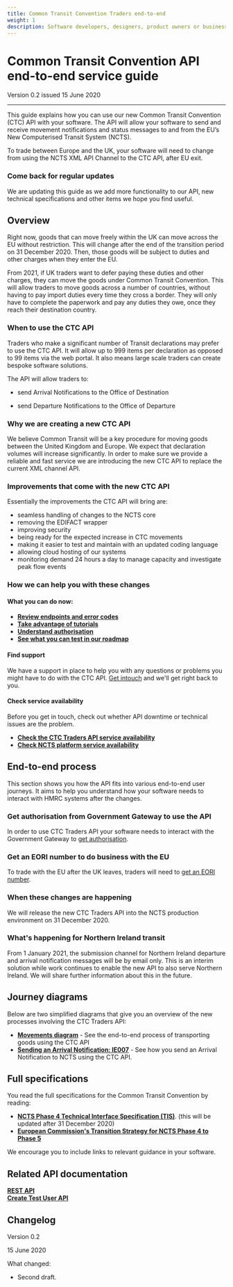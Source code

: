 ```yaml
---
title: Common Transit Convention Traders end-to-end
weight: 1
description: Software developers, designers, product owners or business analysts. Integrate your software with Common Transit Convention Traders API.
---
```


# Common Transit Convention API end-to-end service guide

Version 0.2 issued 15 June 2020
***

This guide explains how you can use our new Common Transit Convention (CTC) API with your software. The API will allow your software to send and receive movement notifications and status messages to and from the EU’s New Computerised Transit System (NCTS). 

To trade between Europe and the UK, your software will need to change from using the NCTS XML API Channel to the CTC API, after EU exit.

### Come back for regular updates

We are updating this guide as we add more functionality to our API, new technical specifications and other items we hope you find useful. 

## Overview

Right now, goods that can move freely  within the UK can move across the EU without restriction. This will change after the end of the transition period on 31 December 2020. Then, those goods will be subject to duties and other charges when they enter the EU.

From 2021, if UK traders want to defer paying these duties and other charges, they can move the goods under Common Transit Convention. This will allow traders to move goods across a number of countries, without having to pay import duties every time they cross a border. They will only have to complete the paperwork and pay any duties they owe, once they reach their destination country.



### When to use the CTC API

Traders who make a significant number of Transit declarations may prefer to use the CTC API. It will  allow up to 999 items per declaration as opposed to 99 items via the web portal. It also means large scale traders can create bespoke software solutions. 

The API will allow traders to:

- send Arrival Notifications to the Office of Destination

- send Departure Notifications to the Office of Departure


### Why we are creating a new CTC API

We believe Common Transit will be a key procedure for moving goods between the United Kingdom and Europe. We expect that declaration volumes will increase significantly. In order to make sure we provide a reliable and fast service we are introducing the new CTC API to replace the current XML channel API.


### Improvements that come with the new CTC API

Essentially the improvements the CTC API will bring are:  
- seamless handling of changes to the NCTS core
- removing the EDIFACT wrapper
- improving security
- being ready for  the expected increase in CTC movements
- making it easier to test and maintain with an updated coding language
- allowing  cloud hosting of our systems
- monitoring demand 24 hours a day to manage capacity and investigate peak flow events



### How we can help you with these changes

#### What you can do now: 
- **[Review endpoints and error codes](https://developer.qa.tax.service.gov.uk/api-documentation/docs/api/service/common-transit-convention-traders/1.0)**  
- **[Take advantage of tutorials](https://developer.qa.tax.service.gov.uk/api-documentation/docs/tutorials)** 
- **[Understand authorisation](https://developer.qa.tax.service.gov.uk/api-documentation/docs/authorisation)**
- **[See what you can test in our roadmap](https://developer.qa.tax.service.gov.uk/roadmaps/common-transit-convention-traders-roadmap/#backlog)**

#### Find support
We have a support in place to help you with any questions or problems you might have to do with the CTC API. [Get intouch](documentation/get-support.html) and we'll get right back to you. 


#### Check service availability
Before you get in touch, check out whether API downtime or technical issues are the problem.
- **[Check the CTC Traders API service availability](https://api-platform-status.production.tax.service.gov.uk/?_ga=2.145121908.112811846.1587044117-960820992.1580203223)**    
- **[Check NCTS platform service availability](https://www.gov.uk/government/publications/new-computerised-transit-system-ncts-web-service-availability-and-issues/new-computerised-transit-system-ncts-web-service-availability-and-issues)**

 
## End-to-end process

This section shows you how the API fits into various end-to-end user journeys. It aims to help you understand how your software needs to interact with HMRC systems after the changes.


### Get authorisation from Government Gateway to use the API

In order to use CTC Traders API your software needs to interact with the Government Gateway to [get authorisation](https://developer.service.hmrc.gov.uk/api-documentation/docs/authorisation/user-restricted-endpoints).


### Get an EORI number to do business with the EU

To trade with the EU after the UK leaves, traders will need to [get an EORI number](https://www.gov.uk/eori).


### When these changes are happening 

We will release the new CTC Traders API into the NCTS production environment on 31 December 2020.

### What's happening for Northern Ireland transit

From 1 January 2021, the submission channel for Northern Ireland departure and arrival notification messages will be by email only. This is an interim solution while work continues to enable the new API to also serve Northern Ireland. We will share further information about this in the future.


## Journey diagrams
Below are two simplified diagrams that give you an overview of the new processes involving the CTC Traders API:

- **[Movements diagram](documentation/movements-diagram.html)** - See the end-to-end process of transporting goods using the CTC API
- **[Sending an Arrival Notification: IE007](documentation/arrivals-diagram.html)** - See how you send an Arrival Notification to NCTS using the CTC API.  


## Full specifications
You read the full specifications for the Common Transit Convention by reading:

- **[NCTS Phase 4 Technical Interface Specification (TIS)](https://www.gov.uk/government/publications/new-computerised-transit-system-technical-specifications)**. (this will be updated after 31 December 2020)   
- **[European Commission's Transition Strategy for NCTS Phase 4 to Phase 5](https://www.clecat.org/media/Transit%20transition%20strategy%20document.pdf)**

We encourage you to include links to relevant guidance in your software.





## Related API documentation
<!--- Section owner: MTD Programme --->

  **[REST API](https://developer.service.hmrc.gov.uk/api-documentation/docs/api/service/common-transit-convention-traders/1.0)**  
  **[Create Test User API](https://developer.service.hmrc.gov.uk/api-documentation/docs/api/service/api-platform-test-user/1.0)**

## Changelog
<!--- Section owner: MTD Programme --->

Version 0.2

15 June 2020

What changed:

* Second draft.
